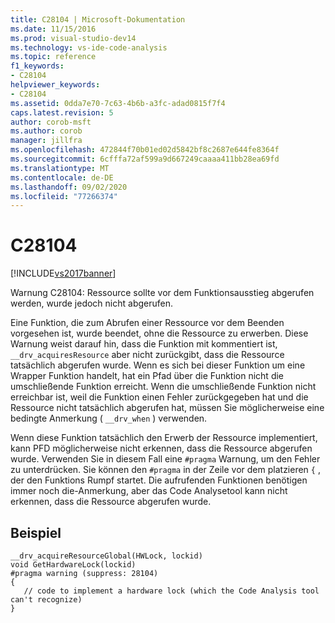 ```yaml
---
title: C28104 | Microsoft-Dokumentation
ms.date: 11/15/2016
ms.prod: visual-studio-dev14
ms.technology: vs-ide-code-analysis
ms.topic: reference
f1_keywords:
- C28104
helpviewer_keywords:
- C28104
ms.assetid: 0dda7e70-7c63-4b6b-a3fc-adad0815f7f4
caps.latest.revision: 5
author: corob-msft
ms.author: corob
manager: jillfra
ms.openlocfilehash: 472844f70b01ed02d5842bf8c2687e644fe8364f
ms.sourcegitcommit: 6cfffa72af599a9d667249caaaa411bb28ea69fd
ms.translationtype: MT
ms.contentlocale: de-DE
ms.lasthandoff: 09/02/2020
ms.locfileid: "77266374"
---
```

# <a name="c28104"></a>C28104
[!INCLUDE[vs2017banner](../includes/vs2017banner.md)]

Warnung C28104: Ressource sollte vor dem Funktionsausstieg abgerufen werden, wurde jedoch nicht abgerufen.  
  
 Eine Funktion, die zum Abrufen einer Ressource vor dem Beenden vorgesehen ist, wurde beendet, ohne die Ressource zu erwerben. Diese Warnung weist darauf hin, dass die Funktion mit kommentiert ist, `__drv_acquiresResource` aber nicht zurückgibt, dass die Ressource tatsächlich abgerufen wurde. Wenn es sich bei dieser Funktion um eine Wrapper Funktion handelt, hat ein Pfad über die Funktion nicht die umschließende Funktion erreicht. Wenn die umschließende Funktion nicht erreichbar ist, weil die Funktion einen Fehler zurückgegeben hat und die Ressource nicht tatsächlich abgerufen hat, müssen Sie möglicherweise eine bedingte Anmerkung ( `__drv_when` ) verwenden.  
  
 Wenn diese Funktion tatsächlich den Erwerb der Ressource implementiert, kann PFD möglicherweise nicht erkennen, dass die Ressource abgerufen wurde. Verwenden Sie in diesem Fall eine `#pragma` Warnung, um den Fehler zu unterdrücken. Sie können den `#pragma` in der Zeile vor dem platzieren `{` , der den Funktions Rumpf startet. Die aufrufenden Funktionen benötigen immer noch die-Anmerkung, aber das Code Analysetool kann nicht erkennen, dass die Ressource abgerufen wurde.  
  
## <a name="example"></a>Beispiel  
  
```  
__drv_acquireResourceGlobal(HWLock, lockid)  
void GetHardwareLock(lockid)  
#pragma warning (suppress: 28104)  
{  
   // code to implement a hardware lock (which the Code Analysis tool can't recognize)  
}  
```
